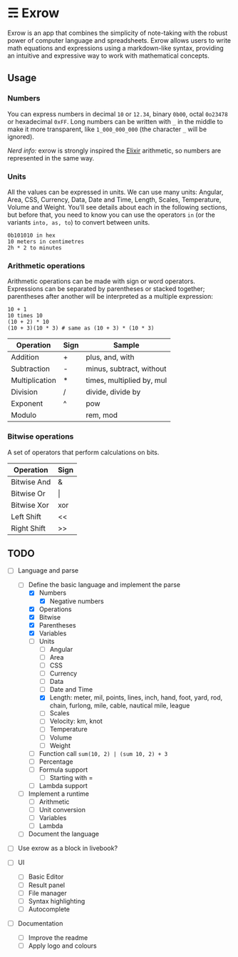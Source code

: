 # ☴ Exrow

Exrow is an app that combines the simplicity of note-taking with the robust power of computer language and spreadsheets. Exrow allows users to write math equations and expressions using a markdown-like syntax, providing an intuitive and expressive way to work with mathematical concepts.

## Usage

### Numbers

You can express numbers in decimal `10` or `12.34`, binary `0b00`, octal `0o23478` or hexadecimal `0xFF`. Long numbers can be written with `_` in the middle to make it more transparent, like `1_000_000_000` (the character `_` will be ignored).

*Nerd info:* exrow is strongly inspired the [Elixir](https://elixir-lang.org/getting-started/basic-types.html#basic-arithmetic) arithmetic, so numbers are represented in the same way.

### Units

All the values can be expressed in units. We can use many units: Angular, Area, CSS, Currency, Data, Date and Time, Length, Scales, Temperature, Volume and Weight. You'll see details about each in the following sections, but before that, you need to know you can use the operators `in` (or the variants `into, as, to`) to convert between units.

```
0b101010 in hex
10 meters in centimetres
2h * 2 to minutes
```

### Arithmetic operations

Arithmetic operations can be made with sign or word operators. Expressions can be separated by parentheses or stacked together; parentheses after another will be interpreted as a multiple expression:

```
10 + 1
10 times 10
(10 + 2) * 10
(10 + 3)(10 * 3) # same as (10 + 3) * (10 * 3)
```

|Operation|Sign|Sample|
|---|---|---|
|Addition|+|plus, and, with|
|Subtraction|-|minus, subtract, without|
|Multiplication|\*|times, multiplied by, mul|
|Division|/|divide, divide by|
|Exponent|^|pow|
|Modulo||rem, mod|

### Bitwise operations

A set of operators that perform calculations on bits.

|Operation|Sign|
|---|---|
|Bitwise And|&
|Bitwise Or|\|
|Bitwise Xor|xor|
|Left Shift|<<|
|Right Shift|>>|

## TODO

- [ ] Language and parse
  - [ ] Define the basic language and implement the parse
    - [x] Numbers
      - [x] Negative numbers
    - [x] Operations
    - [x] Bitwise
    - [x] Parentheses
    - [x] Variables
    - [ ] Units
      - [ ] Angular
      - [ ] Area
      - [ ] CSS
      - [ ] Currency
      - [ ] Data
      - [ ] Date and Time
      - [x] Length: meter, mil, points, lines, inch, hand, foot, yard, rod, chain, furlong, mile, cable, nautical mile, league
      - [ ] Scales
      - [ ] Velocity: km, knot
      - [ ] Temperature
      - [ ] Volume
      - [ ] Weight
    - [ ] Function call `sum(10, 2) | (sum 10, 2) + 3`
    - [ ] Percentage
    - [ ] Formula support
      - [ ] Starting with =
    - [ ] Lambda support
  - [ ] Implement a runtime
    - [ ] Arithmetic
    - [ ] Unit conversion
    - [ ] Variables
    - [ ] Lambda
  - [ ] Document the language

- [ ] Use exrow as a block in livebook?

- [ ] UI
  - [ ] Basic Editor
  - [ ] Result panel
  - [ ] File manager
  - [ ] Syntax highlighting
  - [ ] Autocomplete

- [ ] Documentation
  - [ ] Improve the readme
  - [ ] Apply logo and colours
